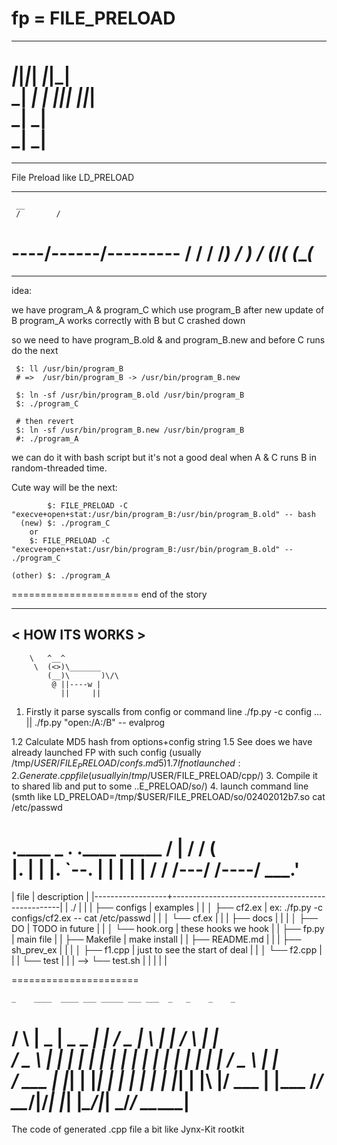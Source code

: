 fp = FILE_PRELOAD
==
_______________ 
_|_|_|_| _|_|_|  
_|       _|    _|
_|_|_|   _|_|_|  
_|       _|      
_|       _|      
====================
_______________ 

File Preload like LD_PRELOAD

_______________ 
     __                    
     /        /            
----/-----__-/----__----__-
   /    /   /   /___) /   )
 _/_ __(___/___(___ _(___(_
====================
_______________ 
idea:

 we have program_A & program_C  which use program_B
 after new update of B program_A works correctly with B but C crashed down

 so we need to have program_B.old & and program_B.new and before C runs do the next
   
     $: ll /usr/bin/program_B 
     # =>  /usr/bin/program_B -> /usr/bin/program_B.new

     $: ln -sf /usr/bin/program_B.old /usr/bin/program_B
     $: ./program_C

     # then revert
     $: ln -sf /usr/bin/program_B.new /usr/bin/program_B
     #: ./program_A

we can do it with bash script but it's not a good deal when A & C runs B in random-threaded time.

Cute way will be the next:

            $: FILE_PRELOAD -C "execve+open+stat:/usr/bin/program_B:/usr/bin/program_B.old" -- bash
      (new) $: ./program_C
      	or
	    $: FILE_PRELOAD -C "execve+open+stat:/usr/bin/program_B:/usr/bin/program_B.old" -- ./program_C
    
    (other) $: ./program_A   

 
======================
end of the story

 _______________ 
< HOW ITS WORKS >
 --------------- 
        \   ^__^
         \  (<>)\_______
            (__)\       )\/\
             @ ||----w |
               ||     ||
1.  Firstly it parse syscalls from config or command line
    ./fp.py -c config ... || ./fp.py "open:/A:/B" -- evalprog

1.2 Calculate MD5 hash from options+config string 
1.5 See does we have already launched FP with such config
    (usually /tmp/$USER/FILE_PRELOAD/confs.md5)
1.7 If not launched:
2.     Generate .cpp file (usually in /tmp/$USER/FILE_PRELOAD/cpp/)
3.     Compile it to shared lib and put to some ..E_PRELOAD/so/)
4.  launch command line
    (smth like LD_PRELOAD=/tmp/$USER/FILE_PRELOAD/so/02402012b7.so cat /etc/passwd


 .____ _ .     .____    _____
 /     | /     /       (     
 |__.  | |     |__.     `--. 
 |     | |     |           | 
 /     / /---/ /----/ \___.' 
======================

| file             | description                                      |
|------------------+--------------------------------------------------|
| ./               |                                                  |
| ├── configs      | examples                                         |
| │   ├── cf2.ex   | ex: ./fp.py -c configs/cf2.ex -- cat /etc/passwd |
| │   └── cf.ex    |                                                  |
| ├── docs         |                                                  |
| │   ├── DO       | TODO in future                                   |
| │   └── hook.org | these hooks we hook                              |
| ├── fp.py        | main file                                        |
| ├── Makefile     | make install                                     |
| ├── README.md    |                                                  |
| ├── sh_prev_ex   |                                                  |
| │   ├── f1.cpp   | just to see the start of deal                    |
| │   └── f2.cpp   |                                                  |
| └── test         |                                                  |
| --> └── test.sh  |                                                  |
|                  |                                                  |

======================


    _    ____  ____ ___ _____ ___ ___  _   _    _    _     
   / \  |  _ \|  _ \_ _|_   _|_ _/ _ \| \ | |  / \  | |    
  / _ \ | | | | | | | |  | |  | | | | |  \| | / _ \ | |    
 / ___ \| |_| | |_| | |  | |  | | |_| | |\  |/ ___ \| |___ 
/_/   \_\____/|____/___| |_| |___\___/|_| \_/_/   \_\_____|
=====================

The code of generated .cpp file a bit like Jynx-Kit rootkit
